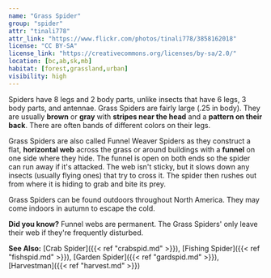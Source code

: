 ```yaml
---
name: "Grass Spider"
group: "spider"
attr: "tinali778"
attr_link: "https://www.flickr.com/photos/tinali778/3858162018"
license: "CC BY-SA"
license_link: "https://creativecommons.org/licenses/by-sa/2.0/"
location: [bc,ab,sk,mb]
habitat: [forest,grassland,urban]
visibility: high
---
```

Spiders have 8 legs and 2 body parts, unlike insects that have 6 legs, 3 body parts, and antennae. Grass Spiders are fairly large (.25 in body). They are usually **brown** or **gray** with **stripes near the head** and a **pattern on their back**. There are often bands of different colors on their legs.

Grass Spiders are also called Funnel Weaver Spiders as they construct a flat, **horizontal web** across the grass or around buildings with a **funnel** on one side where they hide. The funnel is open on both ends so the spider can run away if it's attacked. The web isn't sticky, but it slows down any insects (usually flying ones) that try to cross it. The spider then rushes out from where it is hiding to grab and bite its prey.

Grass Spiders can be found outdoors throughout North America. They may come indoors in autumn to escape the cold.

**Did you know?** Funnel webs are permanent. The Grass Spiders' only leave their web if they're frequently disturbed.

<!-- generated, do not edit -->
**See Also:**
[Crab Spider]({{< ref "crabspid.md" >}}),
[Fishing Spider]({{< ref "fishspid.md" >}}),
[Garden Spider]({{< ref "gardspid.md" >}}),
[Harvestman]({{< ref "harvest.md" >}})
